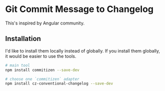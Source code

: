 # Git Commit Message to Changelog

This's inspired by Angular community.

## Installation

I'd like to install them locally instead of globally.
If you install them globally, it would be easier to use the tools.

```sh
# main tool
npm install commitizen --save-dev

# choose one `commitizen` adapter
npm install cz-conventional-changelog --save-dev
```
